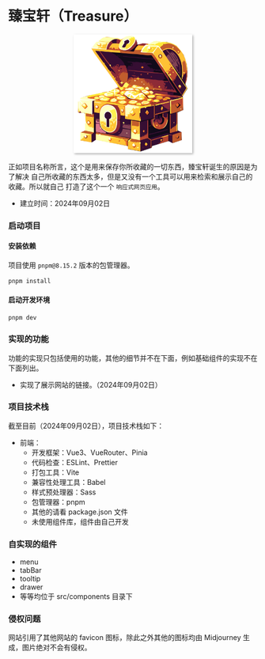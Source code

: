 # 臻宝轩（Treasure）

<p align="center">
  <img style="filter: drop-shadow(2px 2px 2px rgba(0, 0, 0, 0.3));" src="./src/assets/treasure.png" height="240" alt="臻宝轩" />
</p>

正如项目名称所言，这个是用来保存你所收藏的一切东西，臻宝轩诞生的原因是为了解决
自己所收藏的东西太多，但是又没有一个工具可以用来检索和展示自己的收藏。所以就自己
打造了这个一个 `响应式网页应用`。

- 建立时间：2024年09月02日

### 启动项目

#### 安装依赖

项目使用 `pnpm@8.15.2` 版本的包管理器。

```shell
pnpm install
```

#### 启动开发环境

```shell
pnpm dev
```

### 实现的功能

功能的实现只包括使用的功能，其他的细节并不在下面，例如基础组件的实现不在下面列出。

- 实现了展示网站的链接。（2024年09月02日）

### 项目技术栈

截至目前（2024年09月02日），项目技术栈如下：

- 前端：
  - 开发框架：Vue3、VueRouter、Pinia
  - 代码检查：ESLint、Prettier
  - 打包工具：Vite
  - 兼容性处理工具：Babel
  - 样式预处理器：Sass
  - 包管理器：pnpm
  - 其他的请看 package.json 文件
  - 未使用组件库，组件由自己开发

### 自实现的组件

- menu
- tabBar
- tooltip
- drawer
- 等等均位于 src/components 目录下

### 侵权问题

网站引用了其他网站的 favicon 图标，除此之外其他的图标均由 Midjourney 生成，图片绝对不会有侵权。
